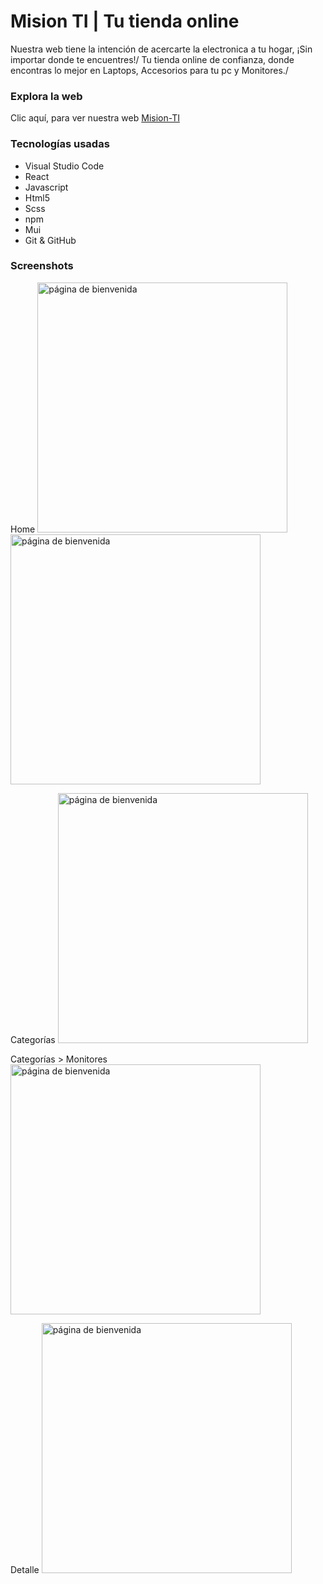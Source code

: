 # Mision TI | Tu tienda online

Nuestra web tiene la intención de acercarte la electronica a tu hogar, ¡Sin importar donde te encuentres!/
Tu tienda online de confianza, donde encontras lo mejor en Laptops, Accesorios para tu pc y Monitores./

### Explora la web

Clic aquí, para ver nuestra web [Mision-TI](/https://juanma19r.github.io/ecommerce-react/)

### Tecnologías usadas

- Visual Studio Code
- React 
- Javascript
- Html5
- Scss
- npm
- Mui
- Git & GitHub

### Screenshots 

Home
<img src ="https://i.imgur.com/78GLuyO.png" alt="página de bienvenida" width="400"/>
<img src ="https://i.imgur.com/yR059GI.png" alt="página de bienvenida" width="400"/>

Categorías
<img src ="https://i.imgur.com/F0pQzmX.png" alt="página de bienvenida" width="400"/>

Categorías > Monitores
<img src ="https://i.imgur.com/0BsnCNB.png" alt="página de bienvenida" width="400"/>

Detalle
<img src ="https://i.imgur.com/L8FPlyf.png" alt="página de bienvenida" width="400"/>




